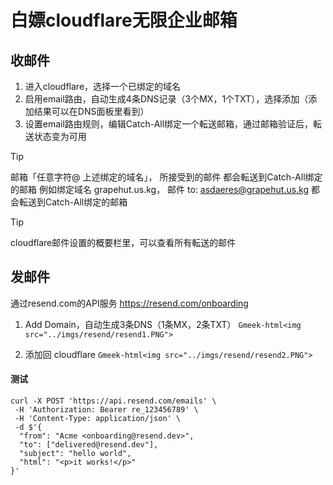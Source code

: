 # 白嫖cloudflare无限企业邮箱

## 收邮件
1. 进入cloudflare，选择一个已绑定的域名
2. 启用email路由，自动生成4条DNS记录（3个MX，1个TXT），选择添加（添加结果可以在DNS面板里看到）
3. 设置email路由规则，编辑Catch-All绑定一个転送邮箱，通过邮箱验证后，転送状态变为可用

> [!TIP]
> 邮箱「任意字符@ 上述绑定的域名」， 所接受到的邮件 都会転送到Catch-All绑定的邮箱
> 例如绑定域名 grapehut.us.kg， 邮件 to:  asdaeres@grapehut.us.kg    都会転送到Catch-All绑定的邮箱

> [!TIP]
> cloudflare邮件设置的概要栏里，可以查看所有転送的邮件



## 发邮件
通过resend.com的API服务  https://resend.com/onboarding

1. Add Domain，自动生成3条DNS（1条MX，2条TXT）
`Gmeek-html<img src="../imgs/resend/resend1.PNG">`


2. 添加回 cloudflare
`Gmeek-html<img src="../imgs/resend/resend2.PNG">`


#### 测试
```
curl -X POST 'https://api.resend.com/emails' \
 -H 'Authorization: Bearer re_123456789' \
 -H 'Content-Type: application/json' \
 -d $'{
  "from": "Acme <onboarding@resend.dev>",
  "to": ["delivered@resend.dev"],
  "subject": "hello world",
  "html": "<p>it works!</p>"
}'
```
